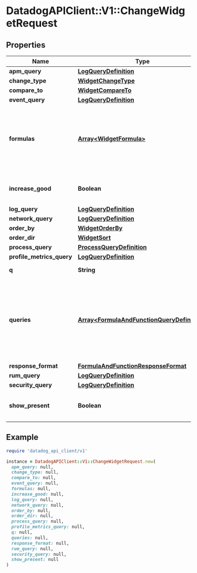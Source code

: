 # DatadogAPIClient::V1::ChangeWidgetRequest

## Properties

| Name | Type | Description | Notes |
| ---- | ---- | ----------- | ----- |
| **apm_query** | [**LogQueryDefinition**](LogQueryDefinition.md) |  | [optional] |
| **change_type** | [**WidgetChangeType**](WidgetChangeType.md) |  | [optional] |
| **compare_to** | [**WidgetCompareTo**](WidgetCompareTo.md) |  | [optional] |
| **event_query** | [**LogQueryDefinition**](LogQueryDefinition.md) |  | [optional] |
| **formulas** | [**Array&lt;WidgetFormula&gt;**](WidgetFormula.md) | List of formulas that operate on queries. **This feature is currently in beta.** | [optional] |
| **increase_good** | **Boolean** | Whether to show increase as good. | [optional] |
| **log_query** | [**LogQueryDefinition**](LogQueryDefinition.md) |  | [optional] |
| **network_query** | [**LogQueryDefinition**](LogQueryDefinition.md) |  | [optional] |
| **order_by** | [**WidgetOrderBy**](WidgetOrderBy.md) |  | [optional] |
| **order_dir** | [**WidgetSort**](WidgetSort.md) |  | [optional] |
| **process_query** | [**ProcessQueryDefinition**](ProcessQueryDefinition.md) |  | [optional] |
| **profile_metrics_query** | [**LogQueryDefinition**](LogQueryDefinition.md) |  | [optional] |
| **q** | **String** | Query definition. | [optional] |
| **queries** | [**Array&lt;FormulaAndFunctionQueryDefinition&gt;**](FormulaAndFunctionQueryDefinition.md) | List of queries that can be returned directly or used in formulas. **This feature is currently in beta.** | [optional] |
| **response_format** | [**FormulaAndFunctionResponseFormat**](FormulaAndFunctionResponseFormat.md) |  | [optional] |
| **rum_query** | [**LogQueryDefinition**](LogQueryDefinition.md) |  | [optional] |
| **security_query** | [**LogQueryDefinition**](LogQueryDefinition.md) |  | [optional] |
| **show_present** | **Boolean** | Whether to show the present value. | [optional] |

## Example

```ruby
require 'datadog_api_client/v1'

instance = DatadogAPIClient::V1::ChangeWidgetRequest.new(
  apm_query: null,
  change_type: null,
  compare_to: null,
  event_query: null,
  formulas: null,
  increase_good: null,
  log_query: null,
  network_query: null,
  order_by: null,
  order_dir: null,
  process_query: null,
  profile_metrics_query: null,
  q: null,
  queries: null,
  response_format: null,
  rum_query: null,
  security_query: null,
  show_present: null
)
```

